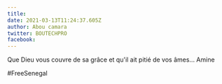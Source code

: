 ```yaml
---
title: 
date: 2021-03-13T11:24:37.605Z
author: Abou camara
twitter: BOUTECHPRO 
facebook: 
---
```


Que Dieu vous couvre de sa grâce et qu'il ait pitié de vos âmes... Amine

#FreeSenegal 
